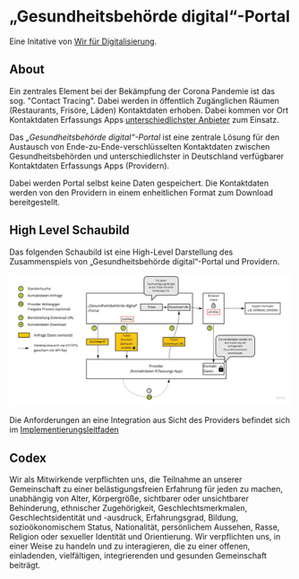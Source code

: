 # „Gesundheitsbehörde digital“-Portal

Eine Initative von [Wir für Digitalisierung](https://www.wirfuerdigitalisierung.de/).

## About

Ein zentrales Element bei der Bekämpfung der Corona Pandemie ist das sog. "Contact Tracing". Dabei werden in öffentlich Zugänglichen Räumen (Restaurants, Frisöre, Läden) Kontaktdaten erhoben. Dabei kommen vor Ort Kontaktdaten Erfassungs Apps [unterschiedlichster Anbieter](https://www.wirfuerdigitalisierung.de/ber-uns) zum Einsatz. 

Das *„Gesundheitsbehörde digital“-Portal* ist eine zentrale Lösung für den Austausch von Ende-zu-Ende-verschlüsselten Kontaktdaten zwischen Gesundheitsbehörden und unterschiedlichster in Deutschland verfügbarer Kontaktdaten Erfassungs Apps (Providern). 

Dabei werden Portal selbst keine Daten gespeichert. Die Kontaktdaten werden von den Providern in einem enheitlichen Format zum Download bereitgestellt. 

## High Level Schaubild

Das folgenden Schaubild ist eine High-Level Darstellung des Zusammenspiels von „Gesundheitsbehörde digital“-Portal und Providern. 

![Dazu werden vor Ort Kontaktdaten Erfassungs Apps](wfd.jpg)

Die Anforderungen an eine Integration aus Sicht des Providers befindet sich im [Implementierungsleitfaden](www.google.de)

## Codex

Wir als Mitwirkende verpflichten uns, die Teilnahme an unserer Gemeinschaft zu einer belästigungsfreien Erfahrung für jeden zu machen, unabhängig von Alter, Körpergröße, sichtbarer oder unsichtbarer Behinderung, ethnischer Zugehörigkeit, Geschlechtsmerkmalen, Geschlechtsidentität und -ausdruck, Erfahrungsgrad, Bildung, sozioökonomischem Status, Nationalität, persönlichem Aussehen, Rasse, Religion oder sexueller Identität und Orientierung.
Wir verpflichten uns, in einer Weise zu handeln und zu interagieren, die zu einer offenen, einladenden, vielfältigen, integrierenden und gesunden Gemeinschaft beiträgt.

